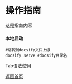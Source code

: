 # 操作指南

这是指南内容  

#### 本地启动

```shell
#跳转到docsify文件上级
docsify serve #docsify目录名
```

Tab语法使用

[返回首页](/)